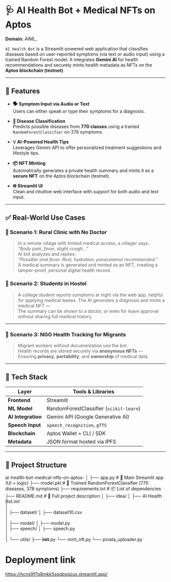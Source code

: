 # 🩺 AI Health Bot + Medical NFTs on Aptos  
**Domain:** AIML,

`AI Health Bot` is a Streamlit-powered web application that classifies diseases based on user-reported symptoms (via text or audio input) using a trained Random Forest model. It integrates **Gemini AI** for health recommendations and securely mints health metadata as NFTs on the **Aptos blockchain (testnet)**.

---

## 🚀 Features

- **🗣️ Symptom Input via Audio or Text**  
  Users can either speak or type their symptoms for a diagnosis.

- **🧠 Disease Classification**  
  Predicts possible diseases from **770 classes** using a trained `RandomForestClassifier` on 378 symptoms.

- **💡 AI-Powered Health Tips**  
  Leverages Gemini API to offer personalized treatment suggestions and lifestyle tips.

- **📦 NFT Minting**  
  Automatically generates a private health summary and mints it as a **secure NFT** on the Aptos blockchain (testnet).

- **🌐 Streamlit UI**  
  Clean and intuitive web interface with support for both audio and text input.

---

## ✅ Real-World Use Cases

### 📍 Scenario 1: **Rural Clinic with No Doctor**
> In a remote village with limited medical access, a villager says:  
> _“Body pain, fever, slight cough…”_  
> AI bot analyzes and replies:  
> _“Possible viral fever. Rest, hydration, paracetamol recommended.”_  
> A medical summary is generated and minted as an NFT, creating a tamper-proof, personal digital health record.

### 🏫 Scenario 2: **Students in Hostel**
> A college student reports symptoms at night via the web app.
> helpful for applying medical leaves.
> The AI generates a diagnosis and mints a medical NFT —  
> The summary can be shown to a doctor, or even for leave approval without sharing full medical history.

---

### 👷 Scenario 3: **NGO Health Tracking for Migrants**
> Migrant workers without documentation use the bot.  
> Health records are stored securely via **anonymous NFTs** —  
> Ensuring **privacy**, **portability**, and **ownership** of medical data.

---

## 🧬 Tech Stack

| Layer       | Tools & Libraries |
|-------------|-------------------|
| **Frontend** | Streamlit |
| **ML Model** | RandomForestClassifier (`scikit-learn`) |
| **AI Integration** | Gemini API (Google Generative AI) |
| **Speech Input** | `speech_recognition`, `gTTS` |
| **Blockchain** | Aptos Wallet + CLI / SDK |
| **Metadata** | JSON format hosted via IPFS |

---

## 📁 Project Structure
ai-health-bot-medical-nfts-on-aptos-
│
├── app.py                     # 🎯 Main Streamlit app (UI + logic)
├── model.pkl                  # 🧠 Trained RandomForestClassifier (770 diseases, 378 symptoms)
├── requirements.txt           # 📦 List of dependencies
├── README.md                  # 📄 Full project description
│
├── idea/
│   ├── AI Health Bot.iml         
│        
│
├── dataset/
│   ├── dataset10.csv           
│   
│
├── model/
│   ├── model.py   
│
├── speech/
│   ├── speech.py              
│   
│
└── utils/
    ├── __init__.py 
    └── mint_nft.py
    └── pinata_uploader.py

# Deployment link 
https://hcns9f7q8mkk5sqqbsqzux.streamlit.app/




